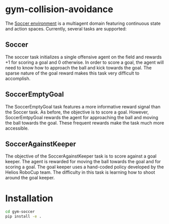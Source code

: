 # gym-collision-avoidance

The [Soccer environment](https://github.com/LARG/HFO) is a multiagent
domain featuring continuous state and action spaces. Currently,
several tasks are supported:

## Soccer

The soccer task initializes a single offensive agent on the field and rewards +1 for scoring a goal and 0 otherwise. In order to score a goal, the agent will need to know how to approach the ball and kick towards the goal. The sparse nature of the goal reward makes this task very difficult to accomplish.

## SoccerEmptyGoal

The SoccerEmptyGoal task features a more informative reward signal than the Soccer task. As before, the objective is to score a goal. However, SoccerEmtpyGoal rewards the agent for approaching the ball and moving the ball towards the goal. These frequent rewards make the task much more accessible.

## SoccerAgainstKeeper

The objective of the SoccerAgainstKeeper task is to score against a goal keeper. The agent is rewarded for moving the ball towards the goal and for scoring a goal. The goal keeper uses a hand-coded policy developed by the Helios RoboCup team. The difficulty in this task is learning how to shoot around the goal keeper.

# Installation

```bash
cd gym-soccer
pip install -e .
```
